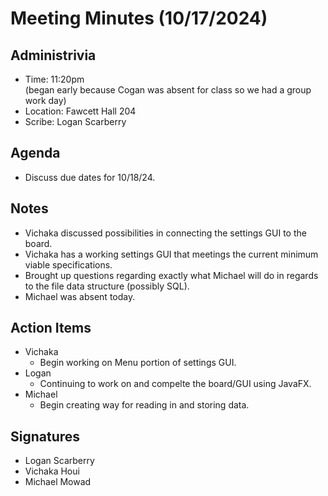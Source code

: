 # Meeting Minutes (10/17/2024)

## Administrivia
* Time: 11:20pm <br> (began early because Cogan was absent for class so we had a group work day)
* Location: Fawcett Hall 204
* Scribe: Logan Scarberry

## Agenda
* Discuss due dates for 10/18/24.

## Notes
* Vichaka discussed possibilities in connecting the settings GUI to the board.
* Vichaka has a working settings GUI that meetings the current minimum viable specifications.
* Brought up questions regarding exactly what Michael will do in regards to the file data structure (possibly SQL).
* Michael was absent today.


## Action Items
* Vichaka
  * Begin working on Menu portion of settings GUI.
* Logan
  * Continuing to work on and compelte the board/GUI using JavaFX.
* Michael
  * Begin creating way for reading in and storing data.

## Signatures
* Logan Scarberry
* Vichaka Houi
* Michael Mowad
